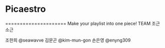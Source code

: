 # Picaestro
=====================
Make your playlist into one piece!
TEAM 조근소근

조한희 @seawavve
김문곤 @kim-mun-gon
손은영 @enyng309
